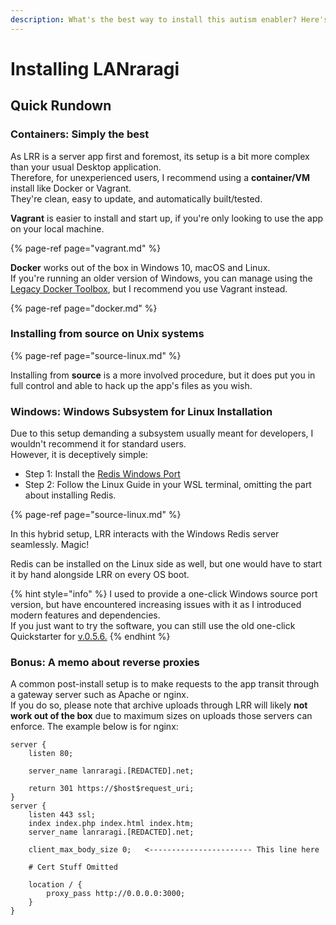 ```yaml
---
description: What's the best way to install this autism enabler? Here's the Quick Rundown™
---
```


# Installing LANraragi

## Quick Rundown

### Containers: Simply the best

As LRR is a server app first and foremost, its setup is a bit more complex than your usual Desktop application.  
Therefore, for unexperienced users, I recommend using a **container/VM** install like Docker or Vagrant.  
They're clean, easy to update, and automatically built/tested.  

**Vagrant** is easier to install and start up, if you're only looking to use the app on your local machine.

{% page-ref page="vagrant.md" %}

**Docker** works out of the box in Windows 10, macOS and Linux.  
If you're running an older version of Windows, you can manage using the [Legacy Docker Toolbox](https://docs.docker.com/toolbox/toolbox_install_windows/), but I recommend you use Vagrant instead.

{% page-ref page="docker.md" %}


### Installing from source on Unix systems

{% page-ref page="source-linux.md" %}

Installing from **source** is a more involved procedure, but it does put you in full control and able to hack up the app's files as you wish.

### Windows: Windows Subsystem for Linux Installation

Due to this setup demanding a subsystem usually meant for developers, I wouldn't recommend it for standard users.  
However, it is deceptively simple:

* Step 1: Install the [Redis Windows Port](https://github.com/tporadowski/redis)
* Step 2: Follow the Linux Guide in your WSL terminal, omitting the part about installing Redis.

{% page-ref page="source-linux.md" %}

In this hybrid setup, LRR interacts with the Windows Redis server seamlessly. Magic!

Redis can be installed on the Linux side as well, but one would have to start it by hand alongside LRR on every OS boot.

{% hint style="info" %}
I used to provide a one-click Windows source port version, but have encountered increasing issues with it as I introduced modern features and dependencies.  
If you just want to try the software, you can still use the old one-click Quickstarter for [v.0.5.6.](https://github.com/Difegue/LANraragi/releases/download/v.0.5.6/LRR_0.5.6_QuickStarter_Windows.zip)
{% endhint %}


### Bonus: A memo about reverse proxies

A common post-install setup is to make requests to the app transit through a gateway server such as Apache or nginx.  
If you do so, please note that archive uploads through LRR will likely **not work out of the box** due to maximum sizes on uploads those servers can enforce. The example below is for nginx:  

```
server {
    listen 80;

    server_name lanraragi.[REDACTED].net;

    return 301 https://$host$request_uri;
}
server {
    listen 443 ssl;
    index index.php index.html index.htm;
    server_name lanraragi.[REDACTED].net;

    client_max_body_size 0;   <----------------------- This line here

    # Cert Stuff Omitted

    location / {
        proxy_pass http://0.0.0.0:3000;
    }
}
```